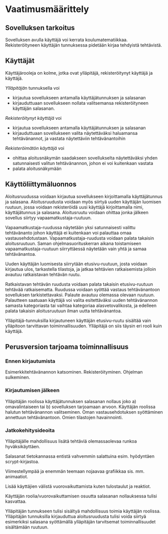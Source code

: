 # Vaatimusmäärittely

## Sovelluksen tarkoitus

Sovelluksen avulla käyttäjä voi kerrata koulumatematiikkaa. Rekisteröityneen käyttäjän tunnuksessa pidetään kirjaa tehdyistä tehtävistä.

## Käyttäjät

Käyttäjärooleja on kolme, jotka ovat ylläpitäjä, rekisteröitynyt käyttäjä ja käyttäjä.

*Ylläpitäjä*n tunnuksella voi
   - kirjautua sovellukseen antamalla käyttäjätunnuksen ja salasanan
   - kirjauduttuaan sovellukseen nollata valitsemansa rekisteröityneen käyttäjän salasanan.


*Rekisteröitynyt käyttäjä* voi
   - kirjautua sovellukseen antamalla käyttäjätunnuksen ja salasanan
   - kirjauduttuaan sovellukseen valita näytettäväksi haluamansa tehtävänannot, ja vastata näytettäviin tehtävänantoihin


*Rekisteröimätön käyttäjä* voi
   - ohittaa aloitusnäkymän saadakseen sovellukselta näytettäväksi yhden satunnaisesti valitun tehtävänannon, johon ei voi kuitenkaan vastata
   - palata aloitusnäkymään

## Käyttöliittymäluonnos
Aloitusruudussa voidaan kirjautua sovellukseen kirjoittamalla käyttäjätunnus ja salasana. Aloitusruudusta voidaan myös siirtyä uuden käyttäjän luomisen ruutuun, jossa voidaan rekisteröidä uusi käyttäjä kirjoittamalla nimi, käyttäjätunnus ja salasana. Aloitusruutu voidaan ohittaa jonka jälkeen sovellus siirtyy vapaamatkustaja-ruutuun.

Vapaamatkustaja-ruudussa näytetään yksi satunnaisesti valittu tehtävänanto johon käyttäjä ei kuitenkaan voi palauttaa omaa vastausehdotustaan. Vapaamatkustaja-ruudusta voidaan palata takaisin aloitusruutuun. Saman ohjelmasuorituskerran aikana toistamiseen vapaamatkustaja-ruutuun siirryttäessä näytetään vain yhtä ja samaa tehtävänantoa.

Uuden käyttäjän luomisesta siirrytään etusivu-ruutuun, josta voidaan kirjautua ulos, tarkastella tilastoja, ja jatkaa tehtävien ratkaisemista jolloin avautuu ratkaistavan tehtävän ruutu.

Ratkaistavan tehtävän ruudusta voidaan palata takaisin etusivu-ruutuun tehtävää ratkaisematta. Ruudussa voidaan syöttää vastaus tehtävänantoon sovelluksen tarkistettavaksi. Palaute avautuu olemassa olevaan ruutuun. Palautteen saatuaan käyttäjä voi valita esitettäväksi uuden tehtävänannon samasta kategoriasta tai vaihtaa kategoriaa alasvetovalikosta, ja edelleen palata takaisin aloitusruutuun ilman uutta tehtävänantoa.

Ylläpitäjä-tunnuksilla kirjautuneen käyttäjän etusivu-ruutu sisältää vain ylläpitoon tarvittavan toiminnallisuuden. Ylläpitäjä on siis täysin eri rooli kuin käyttäjä.

## Perusversion tarjoama toiminnallisuus


### Ennen kirjautumista
Esimerkkitehtävänannon katsominen. Rekisteröityminen. Ohjelman sulkeminen.

### Kirjautumisen jälkeen
Ylläpitäjän roolissa käyttäjätunnuksen salasanan nollaus joko a) omavalintaiseen tai b) sovelluksen tarjoamaan arvoon.
Käyttäjän roolissa halutun tehtävänannon valitseminen. Oman vastausehdotuksen syöttäminen annettuun tehtävänantoon. Omien tilastojen havainnointi.

### Jatkokehitysideoita
Ylläpitäjälle mahdollisuus lisätä tehtäviä olemassaolevaa runkoa hyväksikäyttäen.
 
Salasanat tietokannassa entistä vahvemmin salattuina esim. hyödyntäen scrypt-kirjastoa.

Viimestellympää ja enemmän teemaan nojaavaa grafiikkaa sis. mm. animaatiot.

Lisää käyttäjien välistä vuorovaikuttamista kuten tulostaulut ja reaktiot.

Käyttäjän roolia/vuorovaikuttamisen osuutta salasanan nollauksessa tulisi kasvattaa.

Ylläpitäjän tunnukseen tulisi sisältyä mahdollisuus toimia käyttäjän roolissa. Ylläpitäjän tunnuksilla kirjauduttua aloitusruudusta tulisi voida siirtyä esimerkiksi salasana syöttämällä ylläpitäjän tarvitsemat toiminnallisuudet sisältämään ruutuun.







